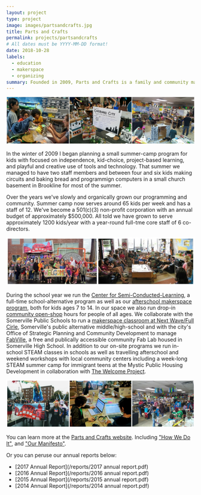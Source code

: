 ```yaml
---
layout: project
type: project
image: images/partsandcrafts.jpg
title: Parts and Crafts
permalink: projects/partsandcrafts
# All dates must be YYYY-MM-DD format!
date: 2018-10-28
labels:
  - education
  - makerspace
  - organizing
summary: Founded in 2009, Parts and Crafts is a family and community makerspace and alternative education center in Somerville, MA.
---
```


<img class="ui image" src="../images/partsandcrafts_banner.jpg">

In the winter of 2009 I began planning a small summer-camp program for kids with focused on independence, kid-choice, project-based learning, and playful and creative use of tools and technology.  That summer we managed to have two staff members and between four and six kids making circuits and baking bread and programmign computers in a small church basement in Brookline for most of the summer.

Over the years we've slowly and organically grown our programming and community.  Summer camp now serves around 65 kids per week and has a staff of 12.  We've become a 501(c)(3) non-profit corporation with an annual budget of approximately $500,000.  All told we have grown to serve approximately 1200 kids/year with a year-round full-tme core staff of 6 co-directors.  

<img class="ui image" src="../images/partsandcrafts_banner_2.jpg">

During the school year we run the [Center for Semi-Conducted-Learning](https://www.partsandcrafts.org/alternative-school/), a full-time school-alternative program as well as our [afterschool makerspace program](https://www.partsandcrafts.org/afterschool/), both for kids ages 7 to 14.  In our space we also run drop-in [community open-shop](https://www.partsandcrafts.org/makerspace/open-shop/) hours for people of all ages.  We collaborate with the Somerville Public Schools to run a [makerspace classroom at Next Wave/Full Cirle](https://www.partsandcrafts.org/makerspace/next-wave-full-circle/), Somerville's public alternative middle/high-school and with the city's Office of Strategic Planning and Community Development to manage [FabVille](https://www.fabville.net/), a free and publically accessible community Fab Lab housed in Somerville High School.  In addition to our on-site programs we run in-school STEAM classes in schools as well as travelling afterschool and weekend workshops with local community centers including a week-long STEAM summer camp for immigrant teens at the Mystic Public Housing Development in collaboration with [The Welcome Project](https://www.welcomeproject.org/).

<img class="ui image" src="../images/partsandcrafts_banner_3.jpg">

You can learn more at the [Parts and Crafts website](https://www.partsandcrafts.org).  Including ["How We Do It"](https://www.partsandcrafts.org/about-us/theory-and-philosphy/how-we-do-it/), and ["Our Manifesto"](https://www.partsandcrafts.org/about-us/theory-and-philosphy/making-things-and-making-things-happen/).

Or you can peruse our annual reports below:
- [2017 Annual Report](/reports/2017 annual report.pdf)
- [2016 Annual Report](/reports/2016 annual report.pdf)
- [2015 Annual Report](/reports/2015 annual report.pdf)
- [2014 Annual Report](/reports/2014 annual report.pdf)



